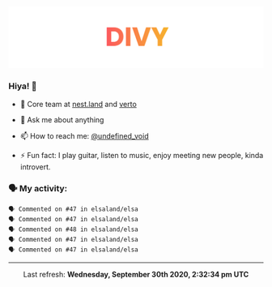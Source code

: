 
![](https://github.com/divy-work/divy-work/raw/master/assets/divy.png)

### Hiya! 👋

- 🔭 Core team at [nest.land](https://github.com/nestdotland/nest.land) and [verto](https://github.com/useverto/verto)

- 💬 Ask me about anything

- 📫 How to reach me: [@undefined_void](https://instagram.com/divy.exe)

- ⚡ Fun fact: I play guitar, listen to music, enjoy meeting new people, kinda introvert.

### 🗣 My activity:

```
🗣 Commented on #47 in elsaland/elsa
🗣 Commented on #47 in elsaland/elsa
🗣 Commented on #48 in elsaland/elsa
🗣 Commented on #47 in elsaland/elsa
🗣 Commented on #47 in elsaland/elsa
```

------------
<p align="center">Last refresh: <b>Wednesday, September 30th 2020, 2:32:34 pm UTC</b></p>
